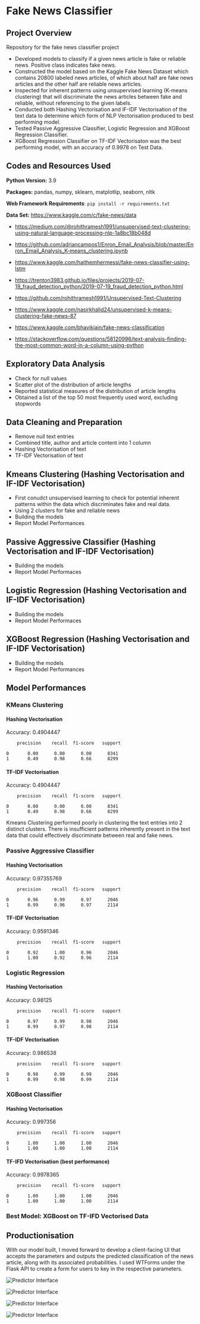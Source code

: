 # Fake News Classifier

## Project Overview

Repository for the fake news classifier project
- Developed models to classify if a given news article is fake or reliable news. Positive class indicates fake news. 
- Constructed the model based on the Kaggle Fake News Dataset which contains 20800 labeled news articles, of which about half are fake news articles and the other half are reliable news articles.
- Inspected for inherent patterns using unsupervised learning (K-means clustering) that will discriminate the news articles between fake and reliable, without referencing to the given labels.
- Conducted both Hashing Vectorisation and IF-IDF Vectorisation of the text data to determine which form of NLP Vectorisation produced to best performing model.
- Tested Passive Aggressive Classifier, Logistic Regression and XGBoost Regression Classifier. 
- XGBoost Regression Classifier on TF-IDF Vectorisaton was the best performing model, with an accuracy of 0.9978 on Test Data.
 
## Codes and Resources Used

**Python Version:** 3.9

**Packages:** pandas, numpy, sklearn, matplotlip, seaborn, nltk

**Web Framework Requirements**: ```pip install -r requirements.txt```

**Data Set:** https://www.kaggle.com/c/fake-news/data

- https://medium.com/@rohithramesh1991/unsupervised-text-clustering-using-natural-language-processing-nlp-1a8bc18b048d

- https://github.com/adriancampos1/Enron_Email_Analysis/blob/master/Enron_Email_Analysis_K-means_clustering.ipynb

- https://www.kaggle.com/haithemhermessi/fake-news-classifier-using-lstm

- https://trenton3983.github.io/files/projects/2019-07-19_fraud_detection_python/2019-07-19_fraud_detection_python.html

- https://github.com/rohithramesh1991/Unsupervised-Text-Clustering

- https://www.kaggle.com/nasirkhalid24/unsupervised-k-means-clustering-fake-news-87

- https://www.kaggle.com/bhavikjain/fake-news-classification 

- https://stackoverflow.com/questions/58120996/text-analysis-finding-the-most-common-word-in-a-column-using-python


 ## Exploratory Data Analysis
 
 - Check for null values
 - Scatter plot of the distribution of article lengths
 - Reported statistical measures of the distribution of article lengths
 - Obtained a list of the top 50 most frequently used word, excluding stopwords

## Data Cleaning and Preparation 

- Remove null text entries
- Combined title, author and article content into 1 column
- Hashing Vectorisation of text
- TF-IDF Vectorisation of text

## Kmeans Clustering (Hashing Vectorisation and IF-IDF Vectorisation)

- First conudct unsupervised learning to check for potential inherent patterns within the data which discriminates fake and real data.
- Using 2 clusters for fake and reliable news
- Building the models
- Report Model Performances

## Passive Aggressive Classifier (Hashing Vectorisation and IF-IDF Vectorisation)

- Building the models
- Report Model Performaces

## Logistic Regression (Hashing Vectorisation and IF-IDF Vectorisation)

- Building the models
- Report Model Performaces

## XGBoost Regression (Hashing Vectorisation and IF-IDF Vectorisation)

- Building the models
- Report Model Performances

## Model Performances

### KMeans Clustering

#### Hashing Vectorisation

Accuracy: 0.4904447

        precision    recall  f1-score   support

    0       0.00      0.00      0.00      8341
    1       0.49      0.98      0.66      8299

#### TF-IDF Vectorisation

Accuracy: 0.4904447

        precision    recall  f1-score   support

    0       0.00      0.00      0.00      8341
    1       0.49      0.98      0.66      8299


Kmeans Clustering performed poorly in clustering the text entries into 2 distinct clusters. There is insufficient patterns inherently present in the text data that could effectively discriminate between real and fake news.

### Passive Aggressive Classifier

#### Hashing Vectorisation

Accuracy: 0.97355769

        precision    recall  f1-score   support

    0       0.96      0.99      0.97      2046
    1       0.99      0.96      0.97      2114


#### TF-IDF Vectorisation

Accuracy: 0.9591346

        precision    recall  f1-score   support

    0       0.92      1.00      0.96      2046
    1       1.00      0.92      0.96      2114

### Logistic Regression

#### Hashing Vectorisation

Accuracy: 0.98125

        precision    recall  f1-score   support

    0       0.97      0.99      0.98      2046
    1       0.99      0.97      0.98      2114

#### TF-IDF Vectorisation

Accuracy: 0.986538

        precision    recall  f1-score   support

    0       0.98      0.99      0.99      2046
    1       0.99      0.98      0.99      2114

### XGBoost Classifier

#### Hashing Vectorisation

Accuracy: 0.997356

        precision    recall  f1-score   support

    0       1.00      1.00      1.00      2046
    1       1.00      1.00      1.00      2114

#### TF-IFD Vectorisation (best performance)

Accuracy: 0.9978365

        precision    recall  f1-score   support

    0       1.00      1.00      1.00      2046
    1       1.00      1.00      1.00      2114


### Best Model: XGBoost on TF-IFD Vectorised Data

## Productionisation

With our model built, I moved forward to develop a client-facing UI that accepts the parameters and outputs the predicted classification of the news article, along with its associated probabilities. I used WTForms under the Flask API to create a form for users to key in the respective parameters.


![Predictor Interface](https://github.com/edologgerbird/fake-news-classifier/blob/main/assets/form1.png "Predictor Interface")


![Predictor Interface](https://github.com/edologgerbird/fake-news-classifier/blob/main/assets/form2.png "Predictor Interface")


![Predictor Interface](https://github.com/edologgerbird/fake-news-classifier/blob/main/assets/form3.png "Predictor Interface")

![Predictor Interface](https://github.com/edologgerbird/fake-news-classifier/blob/main/assets/form4.png "Predictor Interface")